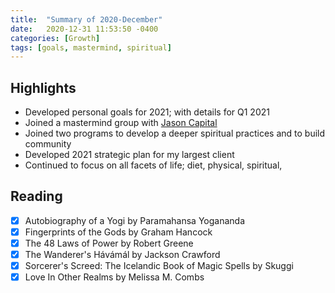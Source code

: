 ```yaml
---
title:  "Summary of 2020-December"
date:   2020-12-31 11:53:50 -0400
categories: [Growth]
tags: [goals, mastermind, spiritual]
---
```

## Highlights
- Developed personal goals for 2021; with details for Q1 2021
- Joined a mastermind group with [Jason Capital](https://www.instagram.com/jasoncapital/)
- Joined two programs to develop a deeper spiritual practices and to build community
- Developed 2021 strategic plan for my largest client
- Continued to focus on all facets of life; diet, physical, spiritual,

## Reading
- [x] Autobiography of a Yogi by Paramahansa Yogananda
- [x] Fingerprints of the Gods by Graham Hancock
- [x] The 48 Laws of Power by Robert Greene
- [x] The Wanderer's Hávámál by Jackson Crawford
- [x] Sorcerer's Screed: The Icelandic Book of Magic Spells by Skuggi
- [x] Love In Other Realms by Melissa M. Combs
